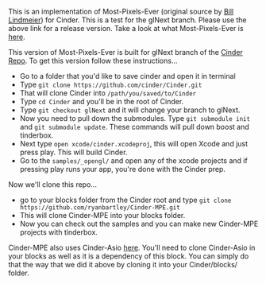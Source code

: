 This is an implementation of Most-Pixels-Ever (original source by [Bill Lindmeier](https://github.com/wdlindmeier/Most-Pixels-Ever-Cinder)) for Cinder. This is a test for the glNext branch. Please use the above link for a release version. Take a look at what Most-Pixels-Ever is [here](https://github.com/shiffman/Most-Pixels-Ever-Processing).

This version of Most-Pixels-Ever is built for glNext branch of the [Cinder Repo](https://github.com/cinder/Cinder/tree/glNext). To get this version follow these instructions...

- Go to a folder that you'd like to save cinder and open it in terminal
- Type `git clone https://github.com/cinder/Cinder.git`
- That will clone Cinder into `/path/you/saved/to/Cinder`
- Type `cd Cinder` and you'll be in the root of Cinder.
- Type `git checkout glNext` and it will change your branch to glNext.
- Now you need to pull down the submodules. Type `git submodule init` and `git submodule update`. These commands will pull down boost and tinderbox.
- Next type `open xcode/cinder.xcodeproj`, this will open Xcode and just press play. This will build Cinder.
- Go to the `samples/_opengl/` and open any of the xcode projects and if pressing play runs your app, you're done with the Cinder prep.

Now we'll clone this repo...

- go to your blocks folder from the Cinder root and type `git clone https://github.com/ryanbartley/Cinder-MPE.git`
- This will clone Cinder-MPE into your blocks folder. 
- Now you can check out the samples and you can make new Cinder-MPE projects with tinderbox.

Cinder-MPE also uses Cinder-Asio [here](https://github.com/BanTheRewind/Cinder-Asio). You'll need to clone Cinder-Asio in your blocks as well as it is a dependency of this block. You can simply do that the way that we did it above by cloning it into your Cinder/blocks/ folder.
